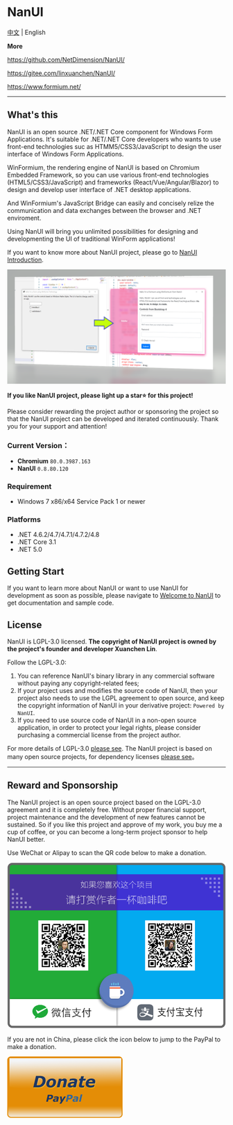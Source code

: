 # NanUI

[中文](README.md) | English

**More**

https://github.com/NetDimension/NanUI/

https://gitee.com/linxuanchen/NanUI/

https://www.formium.net/

---

## What's this

NanUI is an open source .NET/.NET Core component for Windows Form Applications. It's suitable for .NET/.NET Core developers who wants to use front-end technologies suc as HTMM5/CSS3/JavaScript to design the user interface of Windows Form Applications.

WinFormium, the rendering engine of NanUI is based on Chromium Embedded Framework, so you can use various front-end technologies (HTML5/CSS3/JavaScript) and frameworks (React/Vue/Angular/Blazor) to design and develop user interface of .NET desktop applications.

And WinFormium's JavaScript Bridge can easily and concisely relize the communication and data exchanges between the browser and .NET enviroment.

Using NanUI will bring you unlimited possibilities for designing and developmenting the UI of traditional WinForm applications!

If you want to know more about NanUI project, please go to [NanUI Introduction](docs/README.md).

![Preview](docs/images/preview.png)

**If you like NanUI project, please light up a star⭐ for this project!**

Please consider rewarding the project author or sponsoring the project so that the NanUI project can be developed and iterated continuously. Thank you for your support and attention!

### Current Version：

- **Chromium** `80.0.3987.163`
- **NanUI** `0.8.80.120` 

### Requirement

- Windows 7 x86/x64 Service Pack 1 or newer

### Platforms

- .NET 4.6.2/4.7/4.7.1/4.7.2/4.8
- .NET Core 3.1
- .NET 5.0


## Getting Start

If you want to learn more about NanUI or want to use NanUI for development as soon as possible, please navigate to [Welcome to NanUI](docs/README.md) to get documentation and sample code.


## License

NanUI is LGPL-3.0 licensed. **The copyright of NanUI project is owned by the project's founder and developer Xuanchen Lin**.

Follow the LGPL-3.0:

1. You can reference NanUI's binary library in any commercial software without paying any copyright-related fees;
2. If your project uses and modifies the source code of NanUI, then your project also needs to use the LGPL agreement to open source, and keep the copyright information of NanUI in your derivative project: `Powered by NanUI`.
3. If you need to use source code of NanUI in a non-open source application, in order to protect your legal rights, please consider purchasing a commercial license from the project author.

For more details of LGPL-3.0 [please see](docs/en-US/Licence.md). The NanUI project is based on many open source projects, for dependency licenses [please see](docs/en-US/Dependences.md)。

---

## Reward and Sponsorship

The NanUI project is an open source project based on the LGPL-3.0 agreement and it is completely free. Without proper financial support, project maintenance and the development of new features cannot be sustained. So if you like this project and approve of my work, you buy me a cup of coffee, or you can become a long-term project sponsor to help NanUI better.

Use WeChat or Alipay to scan the QR code below to make a donation.

![DONATE](docs/images/qrcode.png)

If you are not in China, please click the icon below to jump to the PayPal to make a donation.

[![DONATE](docs/images/paypal.png)](https://www.paypal.me/mrjson)

